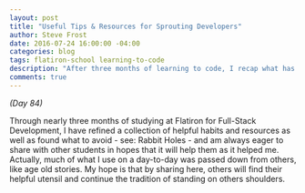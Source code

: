 ```yaml
---
layout: post
title: "Useful Tips & Resources for Sprouting Developers"
author: Steve Frost
date: 2016-07-24 16:00:00 -04:00
categories: blog
tags: flatiron-school learning-to-code
description: "After three months of learning to code, I recap what has helped me the most."
comments: true
---
```

_(Day 84)_

Through nearly three months of studying at Flatiron for Full-Stack Development, I have refined a collection of helpful habits and resources as well as found what to avoid - see: Rabbit Holes - and am always eager to share with other students in hopes that it will help them as it helped me. Actually, much of what I use on a day-to-day was passed down from others, like age old stories. My hope is that by sharing here, others will find their helpful utensil and continue the tradition of standing on others shoulders. 
